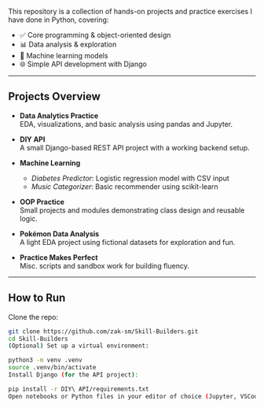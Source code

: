 
This repository is a collection of hands-on projects and practice exercises I have done in Python, covering:

- ✅ Core programming & object-oriented design
- 📊 Data analysis & exploration
- 🤖 Machine learning models
- 🌐 Simple API development with Django

---

## Projects Overview

- **Data Analytics Practice**  
  EDA, visualizations, and basic analysis using pandas and Jupyter.

- **DIY API**  
  A small Django-based REST API project with a working backend setup.

- **Machine Learning**
  - *Diabetes Predictor*: Logistic regression model with CSV input
  - *Music Categorizer*: Basic recommender using scikit-learn

- **OOP Practice**  
  Small projects and modules demonstrating class design and reusable logic.

- **Pokémon Data Analysis**  
  A light EDA project using fictional datasets for exploration and fun.

- **Practice Makes Perfect**  
  Misc. scripts and sandbox work for building fluency.

---

## How to Run

Clone the repo:

```bash
git clone https://github.com/zak-sm/Skill-Builders.git
cd Skill-Builders
(Optional) Set up a virtual environment:

python3 -m venv .venv
source .venv/bin/activate
Install Django (for the API project):

pip install -r DIY\ API/requirements.txt
Open notebooks or Python files in your editor of choice (Jupyter, VSCode, etc).

